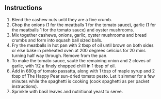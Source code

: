 ## Instructions

1. Blend the cashew nuts until they are a fine crumb.
2. Chop the onions (1 for the meatballs 1 for the tomato sauce), garlic (1 for the meatballs 1 for the tomato sauce) and oyster mushrooms.
3. Mix together cashews, onions, garlic, oyster mushrooms and bread crumbs and form into squash ball sized balls.
4. Fry the meatballs in hot pan with 2 tbsp of oil until brown on both sides or else bake in preheated oven at 200 degrees celicius for 20 mins turning half way through. Remove from the pan.
5. To make the tomato sauce, sauté the remaining onion and 2 cloves of garlic, with 1/2 a finely chopped chilli in 1 tbsp of oil.
6. Add in 680g of tomato passatta, along with 1 tbsp of maple syrup and 2 tbsp of The Happy Pear sun-dried tomato pesto. Let it simmer for a few minutes while the spaghetti is cooking (cook spaghetti as per packet instructions).
7. Sprinkle with basil leaves and nutritional yeast to serve.

